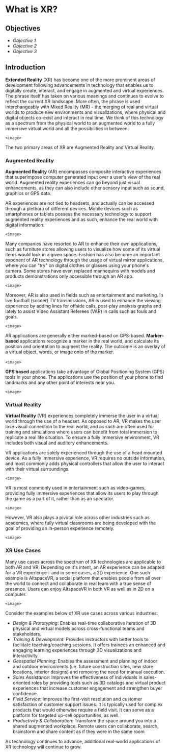 # What is XR?

## Objectives

- *Objective 1*
- *Objective 2*
- *Objective 3*

## Introduction

**Extended Reality** (XR) has become one of the more prominent areas of development following advancements in technology that enables us to digitally create, interact, and engage in augmented and virtual experiences. The phrase itself has taken on various meanings and continues to evolve to reflect the current XR landscape. More often, the phrase is used interchangeably with Mixed Reality (MR) - the merging of real and virtual worlds to produce new environments and visualizations, where physical and digital objects co-exist and interact in real time. We think of this technology as a spectrum from the physical world to an augmented world to a fully immersive virtual world and all the possibilities in between.

`<image>`

The two primary areas of XR are Augmented Reality and Virtual Reality.

### Augmented Reality

**Augmented Reality** (AR) encompasses composite interactive experiences that superimpose computer generated input over a user's view of the real world. Augmented reality experiences can go beyond just visual enhancements, as they can also include other sensory input such as sound, graphics or GPS data.

AR experiences are not tied to headsets, and actually can be accessed through a plethora of different devices. Mobile devices such as smartphones or tablets possess the necessary technology to support augmented reality experiences and as such, enhance the real world with digital information.

`<image>`

Many companies have resorted to AR to enhance their own applications, such as furniture stores allowing users to visualize how some of its virtual items would look in a given space. Fashion has also become an important exponent of AR technology through the usage of virtual mirror applications, where you can "try" on digital clothes or glasses using your phone's camera. Some stores have even replaced mannequins with models and products demonstrations only accessible through an AR app.

`<image>`

Moreover, AR is also used in fields such as entertainment and marketing. In live football (soccer) TV transmissions, AR is used to enhance the viewing experience by adding lines for offside calls, post-play analysis graphs and lately to assist Video Assistant Referees (VAR) in calls such as fouls and goals.

`<image>`

AR applications are generally either marked-based on GPS-based. **Marker-based** applications recognize a marker in the real world, and calculate its position and orientation to augment the reality. The outcome is an overlay of a virtual object, words, or image onto of the marker.

`<image>`​

**GPS based** applications take advantage of Global Positioning System (GPS) tools in your phone. The applications use the position of your phone to find landmarks and any other point of interests near you.

`<image>`

### Virtual Reality

**Virtual Reality** (VR) experiences completely immerse the user in a virtual world through the use of a headset. As opposed to AR, VR makes the user lose visual connection to the real world, and as such are often used for training and simulations where users can benefit from total immersion to replicate a real life situation. To ensure a fully immersive environment, VR includes both visual and auditory enhancements.

VR applications are solely experienced through the use of a head mounted device. As a fully immersive experience, VR requires no outside information, and most commonly adds physical controllers that allow the user to interact with their virtual surroundings.

`<image>`

VR is most commonly used in entertainment such as video-games, providing fully immersive experiences that allow its users to play through the game as a part of it, rather than as an spectator.

`<image>`

However, VR also plays a pivotal role across other industries such as academics, where fully virtual classrooms are being developed with the goal of providing an in-person experience remotely.

`<image>`

### XR Use Cases

Many use cases across the spectrum of XR technologies are applicable to both AR and VR. Depending on it's intent, an AR experience can be adapted for a VR experience - and in some cases, a 2D experience. One such example is AltspaceVR, a social platform that enables people from all over the world to connect and collaborate in real team with a true sense of presence. Users can enjoy AltspaceVR in both VR as well as in 2D on a computer.

`<image>`

Consider the examples below of XR use cases across various industries:

- _Design & Prototyping_:  Enables real-time collaborative iteration of 3D physical and virtual models across cross-functional teams and stakeholders.
- _Training & Development_: Provides instructors with better tools to facilitate teaching/coaching sessions. It offers trainees an enhanced and engaging learning experiences through 3D visualizations and interactivity.
- _Geospatial Planning_:  Enables the assessment and planning of indoor and outdoor environments (i.e. future construction sites, new store locations, interior designs) and removing the need for manual execution.
- _Sales Assistance_:   Improves the effectiveness of individuals in sales-oriented roles by providing tools such as 3D catalogs and virtual product experiences that increase customer engagement and strengthen buyer confidence.
- _Field Service_:  Improves the first-visit resolution and customer satisfaction of customer support issues. It is typically used for complex products that would otherwise require a field visit.  It can  serve as a platform for targeted up-sell opportunities, as well.
- _Productivity & Collaboration_:   Transform the space around you into a shared augmented workplace. Remote users can collaborate, search, brainstorm and share content as if they were in the same room

As technology continues to advance, additional real-world applications of XR technology will continue to grow.